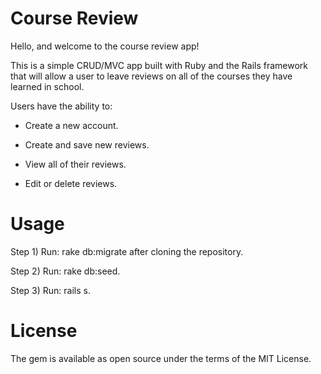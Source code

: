 # Course Review

Hello, and welcome to the course review app!

This is a simple CRUD/MVC app built with Ruby and the Rails framework that will allow a user to leave reviews on all of the courses they have learned in school.

Users have the ability to:

* Create a new account.

* Create and save new reviews.

* View all of their reviews.

* Edit or delete reviews.


# Usage
Step 1) Run: rake db:migrate after cloning the repository.  

Step 2) Run: rake db:seed.  

Step 3) Run: rails s.  
 



# License
The gem is available as open source under the terms of the MIT License.
